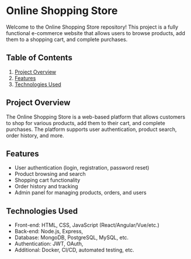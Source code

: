 # Online Shopping Store

Welcome to the Online Shopping Store repository! This project is a fully functional e-commerce website that allows users to browse products, add them to a shopping cart, and complete purchases.

## Table of Contents
1. [Project Overview](#project-overview)
2. [Features](#features)
3. [Technologies Used](#technologies-used)


## Project Overview
The Online Shopping Store is a web-based platform that allows customers to shop for various products, add them to their cart, and complete purchases. The platform supports user authentication, product search, order history, and more.

## Features
- User authentication (login, registration, password reset)
- Product browsing and search
- Shopping cart functionality
- Order history and tracking
- Admin panel for managing products, orders, and users

## Technologies Used
- Front-end: HTML, CSS, JavaScript (React/Angular/Vue/etc.)
- Back-end: Node.js, Express, 
- Database: MongoDB, PostgreSQL, MySQL, etc.
- Authentication: JWT, OAuth, 
- Additional: Docker, CI/CD, automated testing, etc.
